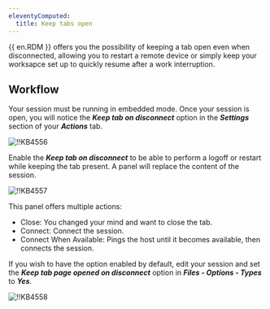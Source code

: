 ```yaml
---
eleventyComputed:
  title: Keep tabs open
---
```

{{ en.RDM }} offers you the possibility of keeping a tab open even when disconnected, allowing you to restart a remote device or simply keep your worksapce set up to quickly resume after a work interruption.

## Workflow

Your session must be running in embedded mode. Once your session is open, you will notice the ***Keep tab on disconnect*** option in the ***Settings*** section of your ***Actions*** tab.

![!!KB4556](https://cdnweb.devolutions.net/docs/docs_en_kb_KB4556.png)

Enable the ***Keep tab on disconnect*** to be able to perform a logoff or restart while keeping the tab present. A panel will replace the content of the session.

![!!KB4557](https://cdnweb.devolutions.net/docs/docs_en_kb_KB4557.png)

This panel offers multiple actions:

* Close: You changed your mind and want to close the tab.
* Connect: Connect the session.
* Connect When Available: Pings the host until it becomes available, then connects the session.

If you wish to have the option enabled by default, edit your session and set the ***Keep tab page opened on disconnect*** option in ***Files - Options - Types*** to ***Yes***.

![!!KB4558](https://cdnweb.devolutions.net/docs/docs_en_kb_KB4558.png)
